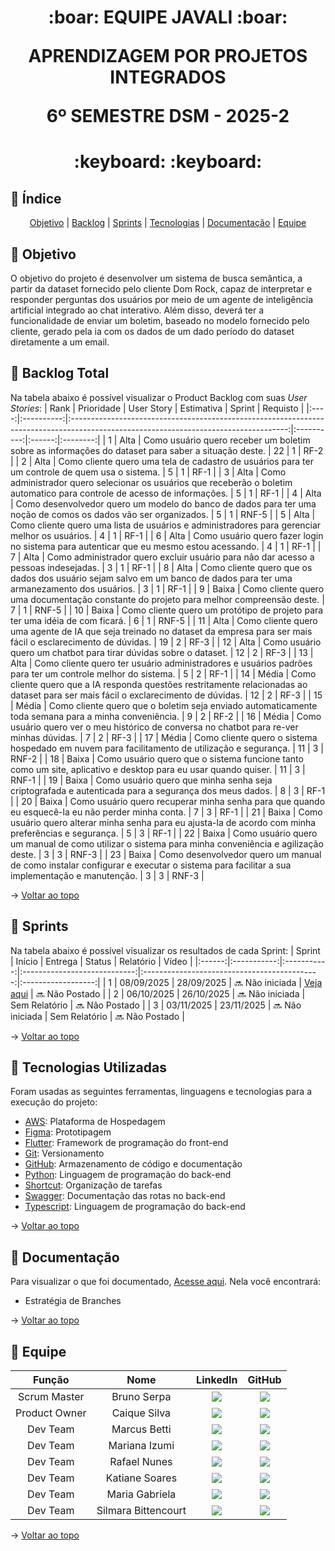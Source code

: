 <span id="topo">
<h1 align='center'>
:boar: EQUIPE JAVALI :boar:

APRENDIZAGEM POR PROJETOS INTEGRADOS

6º SEMESTRE DSM - 2025-2
</h1>
<h1 align='center'> :keyboard:  :keyboard: </h1>

## :mag_right: Índice
<p align='center'>
    <a href="#objetivo">Objetivo</a> | 
    <a href="#backlog">Backlog</a> |
    <a href="#sprints">Sprints</a> |
    <a href="#tecnologias">Tecnologias</a> | <!-- 
    <a href="#estrutura">Estrutura</a> |
    <a href="#execucao">Execução</a> |
    <a href="#teste">Teste</a> | -->
    <a href="#documentacao">Documentação</a> |
    <a href="#equipe">Equipe</a> 
</p>

<span id="objetivo">

## :dart: Objetivo
O objetivo do projeto é desenvolver um sistema de busca semântica, a partir da dataset fornecido pelo cliente Dom Rock, capaz de interpretar e responder perguntas dos usuários por meio de um agente de inteligência artificial integrado ao chat interativo. Além disso, deverá ter a funcionalidade de enviar um boletim, baseado no modelo fornecido pelo cliente, gerado pela ia com os dados de um dado período do dataset diretamente a um email.

<span id="backlog">

## :ledger: Backlog Total
Na tabela abaixo é possível visualizar o Product Backlog com suas *User Stories*:
| Rank | Prioridade |                                                              User Story                                                              | Estimativa | Sprint | Requisto |
|:----:|:----------:|:------------------------------------------------------------------------------------------------------------------------------------:|:----------:|:------:|:--------:|
|  1   |    Alta    |                  Como usuário quero receber um boletim sobre as informações do dataset para saber a situação deste.                  |     22     |   1    |   RF-2   |
|  2   |    Alta    |                   Como cliente quero uma tela de cadastro de usuários para ter um controle de quem usa o sistema.                    |     5      |   1    |   RF-1   |
|  3   |    Alta    |      Como administrador quero selecionar os usuários que receberão o boletim automatico para controle de acesso de informações.      |     5      |   1    |   RF-1   |
|  4   |    Alta    |            Como desenvolvedor quero um modelo do banco de dados para ter uma noção de comos os dados vão ser organizados.            |     5      |   1    |  RNF-5   |
|  5   |    Alta    |                    Como cliente quero uma lista de usuários e administradores para gerenciar melhor os usuários.                     |     4      |   1    |   RF-1   |
|  6   |    Alta    |                       Como usuário quero fazer login no sistema para autenticar que eu mesmo estou acessando.                        |     4      |   1    |   RF-1   |
|  7   |    Alta    |                         Como administrador quero excluir usuário para não dar acesso a pessoas indesejadas.                          |     3      |   1    |   RF-1   |
|  8   |    Alta    |        Como cliente quero que os dados dos usuário sejam salvo em um banco de dados para ter uma armanezamento dos usuários.         |     3      |   1    |   RF-1   |
|  9   |   Baixa    |                       Como cliente quero uma documentação constante do projeto para melhor compreensão deste.                        |     7      |   1    |  RNF-5   |
|  10  |   Baixa    |                             Como cliente quero um protótipo de projeto para ter uma idéia de com ficará.                             |     6      |   1    |  RNF-5   |
|  11  |    Alta    |     Como cliente quero uma agente de IA que seja treinado no dataset da empresa para ser mais fácil o esclarecimento de dúvidas.     |     19     |   2    |   RF-3   |
|  12  |    Alta    |                                  Como usuário quero um chatbot para tirar dúvidas sobre o dataset.                                   |     12     |   2    |   RF-3   |
|  13  |    Alta    |              Como cliente quero ter usuário administradores e usuários padrões para ter um controle melhor do sistema.               |     5      |   2    |   RF-1   |
|  14  |   Média    | Como cliente quero que a IA responda questões restritamente relacionadas ao dataset para ser mais fácil o exclarecimento de dúvidas. |     12     |   2    |   RF-3   |
|  15  |   Média    | Como cliente quero que o boletim seja enviado automaticamente toda semana para a minha conveniência.                                 |     9      |   2    |   RF-2   |
|  16  |   Média    |                      Como usuário quero ver o meu histórico de conversa no chatbot para re-ver minhas dúvidas.                       |     7      |   2    |   RF-3   |
|  17  |   Média    |                    Como cliente quero o sistema hospedado em nuvem para facilitamento de utilização e segurança.                     |     11     |   3    |  RNF-2   |
|  18  |   Baixa    |            Como usuário quero que o sistema funcione tanto como um site, aplicativo e desktop para eu usar quando quiser.            |     11     |   3    |  RNF-1   |
|  19  |   Baixa    |                 Como usuário quero que minha senha seja criptografada e autenticada para a segurança dos meus dados.                 |     8      |   3    |   RF-1   |
|  20  |   Baixa    |                  Como usuário quero recuperar minha senha para que quando eu esquecê-la eu não perder minha conta.                   |     7      |   3    |   RF-1   |
|  21  |   Baixa    |                Como usuário quero alterar minha senha para eu ajusta-la de acordo com minha preferências e segurança.                |     5      |   3    |   RF-1   |
|  22  |   Baixa    |                Como usuário quero um manual de como utilizar o sistema para minha conveniência e agilização deste.              |     3      |   3    |   RNF-3   |
|  23  |   Baixa    |   Como desenvolvedor quero um manual de como instalar configurar e executar o sistema para facilitar a sua implementação e manutenção.         |     3      |   3    |   RNF-3   |

→ [Voltar ao topo](#topo)

<span id="sprints">
    
## :pushpin: Sprints
Na tabela abaixo é possível visualizar os resultados de cada Sprint:
| Sprint |   Início    |    Entrega  |            Status            |                  Relatório                   |        Vídeo       |
|:------:|:-----------:|:-----------:|:----------------------------:|:--------------------------------------------:|:------------------:|
|   1    | 08/09/2025  |  28/09/2025 |     :soon: Não iniciada      | <a href="documentação/sprint1">Veja aqui</a> | :soon: Não Postado |
|   2    | 06/10/2025  |  26/10/2025 |     :soon: Não iniciada      |                Sem Relatório                 | :soon: Não Postado |
|   3    | 03/11/2025  |  23/11/2025 |     :soon: Não iniciada      |                Sem Relatório                 | :soon: Não Postado |

→ [Voltar ao topo](#topo)

<span id="tecnologias">

## :toolbox: Tecnologias Utilizadas
Foram usadas as seguintes ferramentas, linguagens e tecnologias para a execução do projeto:
- [AWS](https://aws.amazon.com): Plataforma de Hospedagem
- [Figma](https://www.figma.com): Prototipagem
- [Flutter](https://flutter.dev): Framework de programação do front-end
- [Git](https://git-scm.com): Versionamento
- [GitHub](https://github.com): Armazenamento de código e documentação
- [Python](https://www.python.org): Linguagem de programação do back-end
- [Shortcut](https://app.shortcut.com): Organização de tarefas
- [Swagger](https://swagger.io): Documentação das rotas no back-end
- [Typescript](https://www.typescriptlang.org): Linguagem de programação do back-end

→ [Voltar ao topo](#topo)

<!-- <span id="estrutura">

## 🏗️  Estrutura do Projeto

→ [Voltar ao topo](#topo)

<!-- <span id="execucao">

## :gear: Instruções para Executar o Projeto 

→ [Voltar ao topo](#topo)

<!-- <span id="teste">

## 🧪 Instruções para Testar o Projeto 

→ [Voltar ao topo](#topo) -->

<span id="documentacao">

## :pencil: Documentação
Para visualizar o que foi documentado, <a href="documentação">Acesse aqui</a>. Nela você encontrará:
<!-- - Checklist DoR e DoD -->
- Estratégia de Branches
<!-- - Manual de Usuário
- Manual de Instalação -->

→ [Voltar ao topo](#topo)

<span id="equipe">

## :busts_in_silhouette: Equipe
|     Função    |         Nome        |                                                                                                        LinkedIn                                                                                                         |                                                                                    GitHub                                                                                    |
| :-----------: | :-----------------: | :---------------------------------------------------------------------------------------------------------------------------------------------------------------------------------------------------------------------: | :--------------------------------------------------------------------------------------------------------------------------------------------------------------------------: |
| Scrum Master  |     Bruno Serpa     |           <a href="https://www.linkedin.com/in/brunoserpa" target="_blank"><img src="https://img.shields.io/badge/-LinkedIn-%230077B5?style=for-the-badge&logo=linkedin&logoColor=white" target="_blank"></a>           |      <a href="https://github.com/BrunoSerpa" target="_blank"><img src="https://img.shields.io/badge/GitHub-100000?style=for-the-badge&logo=github&logoColor=white"></a>      |
| Product Owner |    Caique Silva     |       <a href="https://www.linkedin.com/in/caiquepastelsilva" target="_blank"><img src="https://img.shields.io/badge/-LinkedIn-%230077B5?style=for-the-badge&logo=linkedin&logoColor=white" target="_blank"></a>        | <a href="https://github.com/PasteldePaodeCoxinha" target="_blank"><img src="https://img.shields.io/badge/GitHub-100000?style=for-the-badge&logo=github&logoColor=white"></a> |
|   Dev Team    |    Marcus Betti     |     <a href="https://www.linkedin.com/in/marcus-betti-715b6614a" target="_blank"><img src="https://img.shields.io/badge/-LinkedIn-%230077B5?style=for-the-badge&logo=linkedin&logoColor=white" target="_blank"></a>     |      <a href="https://github.com/marcusvbe" target="_blank"><img src="https://img.shields.io/badge/GitHub-100000?style=for-the-badge&logo=github&logoColor=white"></a>       |
|   Dev Team    |   Mariana Izumi     |         <a href="https://www.linkedin.com/in/mariana-izumi" target="_blank"><img src="https://img.shields.io/badge/-LinkedIn-%230077B5?style=for-the-badge&logo=linkedin&logoColor=white" target="_blank"></a>          |      <a href="https://github.com/MariMiks/" target="_blank"><img src="https://img.shields.io/badge/GitHub-100000?style=for-the-badge&logo=github&logoColor=white"></a>       |
|   Dev Team    |    Rafael Nunes     |       <a href="https://www.linkedin.com/in/rafael-nunes-silva" target="_blank"><img src="https://img.shields.io/badge/-LinkedIn-%230077B5?style=for-the-badge&logo=linkedin&logoColor=white" target="_blank"></a>       |  <a href="https://github.com/Rafael-Nunes-Silva" target="_blank"><img src="https://img.shields.io/badge/GitHub-100000?style=for-the-badge&logo=github&logoColor=white"></a>  |
|   Dev Team    |   Katiane Soares    |    <a href="https://www.linkedin.com/in/katiane-soares-4b8193245" target="_blank"><img src="https://img.shields.io/badge/-LinkedIn-%230077B5?style=for-the-badge&logo=linkedin&logoColor=white" target="_blank"></a>    |     <a href="https://github.com/Katianefatec" target="_blank"><img src="https://img.shields.io/badge/GitHub-100000?style=for-the-badge&logo=github&logoColor=white"></a>     |
|   Dev Team    |   Maria Gabriela    | <a href="https://www.linkedin.com/in/maria-gabrieia-mello-3819a9270" target="_blank"><img src="https://img.shields.io/badge/-LinkedIn-%230077B5?style=for-the-badge&logo=linkedin&logoColor=white" target="_blank"></a> |  <a href="https://github.com/MariaGabrielaMello" target="_blank"><img src="https://img.shields.io/badge/GitHub-100000?style=for-the-badge&logo=github&logoColor=white"></a>  |
|   Dev Team    | Silmara Bittencourt | <a href="https://www.linkedin.com/in/silmara-bittencourt-243478214" target="_blank"><img src="https://img.shields.io/badge/-LinkedIn-%230077B5?style=for-the-badge&logo=linkedin&logoColor=white" target="_blank"></a>  |     <a href="https://github.com/SBittencourt" target="_blank"><img src="https://img.shields.io/badge/GitHub-100000?style=for-the-badge&logo=github&logoColor=white"></a>     |

→ [Voltar ao topo](#topo)
